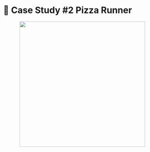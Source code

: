 # 🍕 Case Study #2 Pizza Runner

<p align="center">
  <img src="![image](https://github.com/user-attachments/assets/12b09a5d-9434-42bd-a879-b8fd1398252f)" width="400" />
</p>
